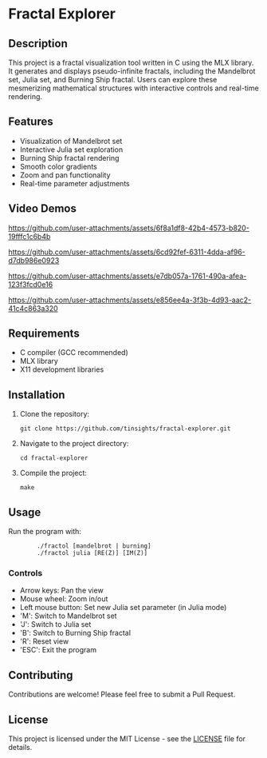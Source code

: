 
# Fractal Explorer

## Description

This project is a fractal visualization tool written in C using the MLX library. It generates and displays pseudo-infinite fractals, including the Mandelbrot set, Julia set, and Burning Ship fractal. Users can explore these mesmerizing mathematical structures with interactive controls and real-time rendering.

## Features

- Visualization of Mandelbrot set
- Interactive Julia set exploration
- Burning Ship fractal rendering
- Smooth color gradients
- Zoom and pan functionality
- Real-time parameter adjustments

## Video Demos

https://github.com/user-attachments/assets/6f8a1df8-42b4-4573-b820-19fffc1c6b4b



https://github.com/user-attachments/assets/6cd92fef-6311-4dda-af96-d7db986e0923



https://github.com/user-attachments/assets/e7db057a-1761-490a-afea-123f3fcd0e16



https://github.com/user-attachments/assets/e856ee4a-3f3b-4d93-aac2-41c4c863a320


## Requirements

- C compiler (GCC recommended)
- MLX library
- X11 development libraries

## Installation

1. Clone the repository:
   ```
   git clone https://github.com/tinsights/fractal-explorer.git
   ```

2. Navigate to the project directory:
   ```
   cd fractal-explorer
   ```

3. Compile the project:
   ```
   make
   ```

## Usage

Run the program with:

```
        ./fractol [mandelbrot | burning]
        ./fractol julia [RE(Z)] [IM(Z)]
```

### Controls

- Arrow keys: Pan the view
- Mouse wheel: Zoom in/out
- Left mouse button: Set new Julia set parameter (in Julia mode)
- 'M': Switch to Mandelbrot set
- 'J': Switch to Julia set
- 'B': Switch to Burning Ship fractal
- 'R': Reset view
- 'ESC': Exit the program

## Contributing

Contributions are welcome! Please feel free to submit a Pull Request.

## License

This project is licensed under the MIT License - see the [LICENSE](LICENSE) file for details.
